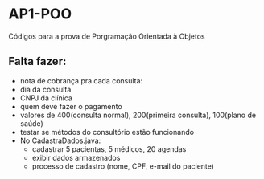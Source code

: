 # AP1-POO
Códigos para a prova de Porgramação Orientada à Objetos

## Falta fazer:

- nota de cobrança pra cada consulta:
 - dia da consulta
 - CNPJ da clínica
 - quem deve fazer o pagamento
 - valores de 400(consulta normal), 200(primeira consulta), 100(plano de saúde)
- testar se métodos do consultório estão funcionando
- No CadastraDados.java:
  - cadastrar 5 pacientas, 5 médicos, 20 agendas
  - exibir dados armazenados
  - processo de cadastro (nome, CPF, e-mail do paciente)
